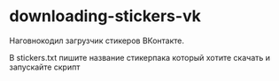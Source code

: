 # downloading-stickers-vk
Наговнокодил загрузчик стикеров ВКонтакте.

В stickers.txt пишите название стикерпака который хотите скачать и запускайте скрипт
